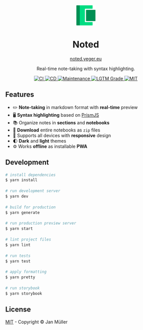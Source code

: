 <p align="center">
  <img src="static/logo.png" alt="Logo" width="64px" height="64px">
</p>

<h1 align="center">Noted</h1>

<p align="center">
  <a href="https://noted.yeger.eu/">noted.yeger.eu</a>
</p>

<p align="center">
  Real-time note-taking with syntax highlighting.
</p>

<p align="center">
  <a href="https://github.com/DerYeger/noted/actions/workflows/ci.yml">
    <img alt="CI" src="https://img.shields.io/github/workflow/status/DerYeger/noted/CI?label=ci&logo=github&color=#4DC71F">
  </a>
  <a href="https://github.com/DerYeger/noted/actions/workflows/cd.yml">
    <img alt="CD" src="https://img.shields.io/github/workflow/status/DerYeger/noted/CD?label=cd&logo=github&color=#4DC71F">
  </a>
  <a href="https://github.com/DerYeger/noted/actions/workflows/maintenance.yml">
    <img alt="Maintenance" src="https://img.shields.io/github/workflow/status/DerYeger/noted/Maintenance?label=maintenance&logo=github&color=#4DC71F">
  </a>
  <a href="https://lgtm.com/projects/g/DerYeger/noted">
    <img alt="LGTM Grade" src="https://img.shields.io/lgtm/grade/javascript/github/DerYeger/noted?logo=lgtm">
  </a>
  <a href="https://opensource.org/licenses/MIT">
    <img alt="MIT" src="https://img.shields.io/github/license/DerYeger/noted?color=%234DC71F">
  </a>
</p>

## Features

- ✏️ **Note-taking** in markdown format with **real-time** preview
- 🖥 **Syntax highlighting** based on [PrismJS](https://github.com/PrismJS/prism)
- 📚 Organize notes in **sections** and **notebooks**
- 💾 **Download** entire notebooks as `zip` files
- 📱 Supports all devices with **responsive** design
- 🌓 **Dark** and **light** themes
- ⚙️ Works **offline** as installable **PWA**

## Development

```bash
# install dependencies
$ yarn install

# run development server
$ yarn dev

# build for production
$ yarn generate

# run production preview server
$ yarn start

# lint project files
$ yarn lint

# run tests
$ yarn test

# apply formatting
$ yarn pretty

# run storybook
$ yarn storybook
```
## License

[MIT](./LICENSE) - Copyright &copy; Jan Müller
